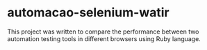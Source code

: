 # automacao-selenium-watir

This project was written to compare the performance between two automation testing tools in different browsers using Ruby language.
